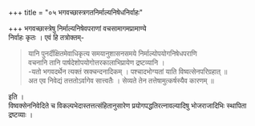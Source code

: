 +++
title = "०५ भगवच्छास्त्रगतनिर्माल्यनिषेधनिर्वाहः"

+++
भगवच्छास्त्रेषु निर्माल्यनिषेवपराणां वचसामागमप्रामाण्ये  
निर्वाहः कृतः । एवं हि तत्रोक्तम्-
> यानि पुनर्दीक्षितमेवाधिकृत्य समयानुशासनसमये निर्माल्योपयोगनिषेधपराणि  
वचनानि तानि पार्षदेशोपयोगोत्तरकालाभिप्रायेण द्रष्टव्यानि ।  
-यतो भगवदर्थेन त्यक्तं स्रक्चन्दनादिकम् । पश्चादभोग्यतां याति विष्वत्सेनपरिग्रहात् ॥  
अत एव निवेद्यं तत्ततोऽर्वागेव सात्त्वतैः । सेव्यते तेन तत्तेषामुत्कर्षस्यैव कारणम् ॥

इति ।  
विष्वक्सेननिवेदिते च विकल्पभेदास्तत्तत्संहितानुसारेण प्रयोगपद्धतिरत्नावल्यादिषु भोजराजादिभिः स्थापिता द्रष्टव्याः ।